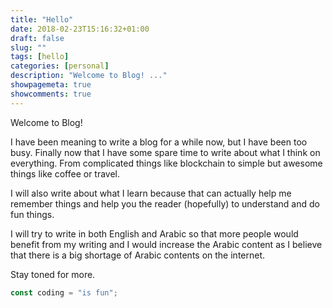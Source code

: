```yaml
---
title: "Hello"
date: 2018-02-23T15:16:32+01:00
draft: false
slug: "" 
tags: [hello]
categories: [personal]
description: "Welcome to Blog! ..."
showpagemeta: true
showcomments: true
---
```


Welcome to Blog!

I have been meaning to write a blog for a while now, but I have been too busy.
Finally now that I have some spare time to write about what I think on everything.
From complicated things like blockchain to simple but awesome things like coffee or travel. 

I will also write about what I learn because that can actually help me remember things and help you the reader (hopefully) to understand and do fun things.

I will try to write in both English and Arabic so that more people would benefit from my writing and I would increase the Arabic content as I believe that there is a big shortage of Arabic contents on the internet.

Stay toned for more. 

```javascript
const coding = "is fun";
```
